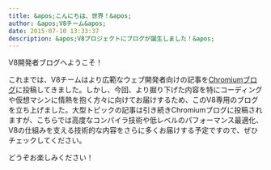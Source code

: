 ```yaml
---
title: &apos;こんにちは、世界！&apos;
author: &apos;V8チーム&apos;
date: 2015-07-10 13:33:37
description: &apos;V8プロジェクトにブログが誕生しました！&apos;
---
```

V8開発者ブログへようこそ！

これまでは、V8チームはより広範なウェブ開発者向けの記事を[Chromiumブログ](https://blog.chromium.org/)に投稿してきました。しかし、今回、より掘り下げた内容を特にコーディングや仮想マシンに情熱を抱く方々に向けてお届けするため、このV8専用のブログを立ち上げました。大型トピックの記事は引き続きChromiumブログに投稿されますが、こちらでは高度なコンパイラ技術や低レベルのパフォーマンス最適化、V8の仕組みを支える技術的な内容をさらに多くお届けする予定ですので、ぜひチェックしてください。

<!--truncate-->
どうぞお楽しみください！
